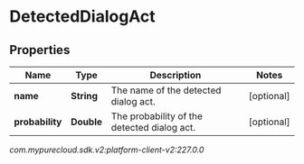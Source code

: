# DetectedDialogAct


## Properties

| Name | Type | Description | Notes |
| ------------ | ------------- | ------------- | ------------- |
| **name** | **String** | The name of the detected dialog act. |  [optional] |
| **probability** | **Double** | The probability of the detected dialog act. |  [optional] |




_com.mypurecloud.sdk.v2:platform-client-v2:227.0.0_
